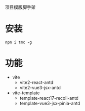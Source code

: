
 项目模版脚手架

# 安装

```
npm i tmc -g
```

# 功能

- vite
  -  vite2-react-antd
  - vite2-vue3-jsx-antd
- vite-template
  - template-react17-recoil-antd
  - template-vue3-jsx-pinia-antd
